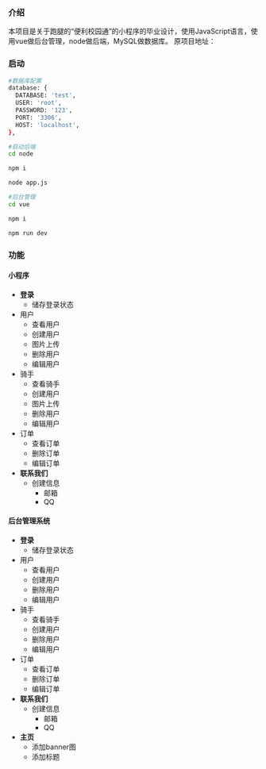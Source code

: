 ### 介绍
本项目是关于跑腿的“便利校园通”的小程序的毕业设计，使用JavaScript语言，使用vue做后台管理，node做后端，MySQL做数据库。
原项目地址：
### 启动

```bash
#数据库配置
database: {
  DATABASE: 'test',
  USER: 'root',
  PASSWORD: '123',
  PORT: '3306',
  HOST: 'localhost',
},

#启动后端
cd node

npm i

node app.js

#后台管理
cd vue

npm i 

npm run dev

```



### 功能

#### 小程序

- **登录**
  - 储存登录状态
- 用户
  - 查看用户
  - 创建用户
  - 图片上传
  - 删除用户
  - 编辑用户
- 骑手
  - 查看骑手
  - 创建用户
  - 图片上传
  - 删除用户
  - 编辑用户
- 订单
  - 查看订单
  - 删除订单
  - 编辑订单
- **联系我们**
  - 创建信息
    - 邮箱
    - QQ
#### 后台管理系统

- **登录**
  - 储存登录状态
- 用户
  - 查看用户
  - 创建用户
  - 删除用户
  - 编辑用户
- 骑手
  - 查看骑手
  - 创建用户
  - 删除用户
  - 编辑用户
- 订单
  - 查看订单
  - 删除订单
  - 编辑订单
- **联系我们**
  - 创建信息
    - 邮箱
    - QQ
- **主页**
  - 添加banner图
  - 添加标题



​	

